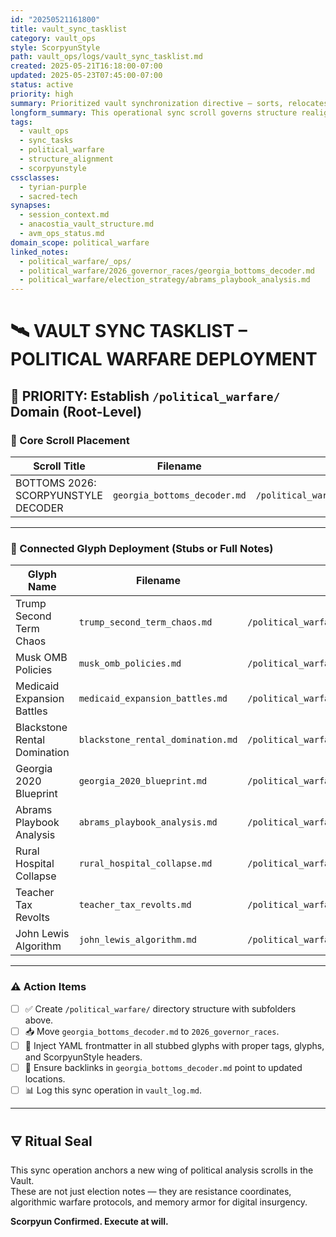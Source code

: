 ```yaml
---
id: "20250521161800"
title: vault_sync_tasklist
category: vault_ops
style: ScorpyunStyle
path: vault_ops/logs/vault_sync_tasklist.md
created: 2025-05-21T16:18:00-07:00
updated: 2025-05-23T07:45:00-07:00
status: active
priority: high
summary: Prioritized vault synchronization directive — sorts, relocates, and tags newly activated scrolls under political_warfare/ and ensures metadata integrity.
longform_summary: This operational sync scroll governs structure realignment for political_warfare/ and related folders. Its scope is limited to a targeted deployment of resistance glyphs and metadata stabilization rituals under a single domain.
tags:
  - vault_ops
  - sync_tasks
  - political_warfare
  - structure_alignment
  - scorpyunstyle
cssclasses:
  - tyrian-purple
  - sacred-tech
synapses:
  - session_context.md
  - anacostia_vault_structure.md
  - avm_ops_status.md
domain_scope: political_warfare
linked_notes:
  - political_warfare/_ops/
  - political_warfare/2026_governor_races/georgia_bottoms_decoder.md
  - political_warfare/election_strategy/abrams_playbook_analysis.md
---
```



# 🛰️ VAULT SYNC TASKLIST – POLITICAL WARFARE DEPLOYMENT

## 🧭 PRIORITY: Establish `/political_warfare/` Domain (Root-Level)

### 🔱 Core Scroll Placement

| Scroll Title | Filename | Vault Path |
|--------------|----------|------------|
| BOTTOMS 2026: SCORPYUNSTYLE DECODER | `georgia_bottoms_decoder.md` | `/political_warfare/2026_governor_races/` |

---

### 🧩 Connected Glyph Deployment (Stubs or Full Notes)

| Glyph Name                   | Filename                          | Target Path                                   |
| ---------------------------- | --------------------------------- | --------------------------------------------- |
| Trump Second Term Chaos      | `trump_second_term_chaos.md`      | `/political_warfare/chaos_actors/`            |
| Musk OMB Policies            | `musk_omb_policies.md`            | `/political_warfare/corporate_state_synergy/` |
| Medicaid Expansion Battles   | `medicaid_expansion_battles.md`   | `/political_warfare/healthcare_resistance/`   |
| Blackstone Rental Domination | `blackstone_rental_domination.md` | `/political_warfare/economic_warfare/`        |
| Georgia 2020 Blueprint       | `georgia_2020_blueprint.md`       | `/political_warfare/election_strategy/`       |
| Abrams Playbook Analysis     | `abrams_playbook_analysis.md`     | `/political_warfare/election_strategy/`       |
| Rural Hospital Collapse      | `rural_hospital_collapse.md`      | `/political_warfare/healthcare_resistance/`   |
| Teacher Tax Revolts          | `teacher_tax_revolts.md`          | `/political_warfare/education_front/`         |
| John Lewis Algorithm         | `john_lewis_algorithm.md`         | `/political_warfare/legacy_protocols/`        |

---

### ⚠️ Action Items

- [ ] ✅ Create `/political_warfare/` directory structure with subfolders above.
- [ ] 📥 Move `georgia_bottoms_decoder.md` to `2026_governor_races`.
- [ ] 🔖 Inject YAML frontmatter in all stubbed glyphs with proper tags, glyphs, and ScorpyunStyle headers.
- [ ] 🔗 Ensure backlinks in `georgia_bottoms_decoder.md` point to updated locations.
- [ ] 📊 Log this sync operation in `vault_log.md`.

---

## 🜃 Ritual Seal

This sync operation anchors a new wing of political analysis scrolls in the Vault.  
These are not just election notes — they are resistance coordinates, algorithmic warfare protocols, and memory armor for digital insurgency.

**Scorpyun Confirmed. Execute at will.**
